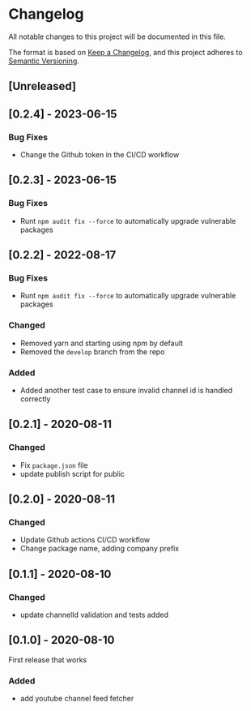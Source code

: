 # Changelog

All notable changes to this project will be documented in this file.

The format is based on [Keep a Changelog](https://keepachangelog.com/en/1.0.0/),
and this project adheres to [Semantic Versioning](https://semver.org/spec/v2.0.0.html).

## [Unreleased]


## [0.2.4] - 2023-06-15

### Bug Fixes

- Change the Github token in the CI/CD workflow

## [0.2.3] - 2023-06-15

### Bug Fixes

- Runt `npm audit fix --force` to automatically upgrade vulnerable packages

## [0.2.2] - 2022-08-17

### Bug Fixes

- Runt `npm audit fix --force` to automatically upgrade vulnerable packages

### Changed

- Removed yarn and starting using npm by default
- Removed the `develop` branch from the repo

### Added

- Added another test case to ensure invalid channel id is handled correctly

## [0.2.1] - 2020-08-11

### Changed

- Fix `package.json` file
- update publish script for public

## [0.2.0] - 2020-08-11

### Changed

- Update Github actions CI/CD workflow
- Change package name, adding company prefix

## [0.1.1] - 2020-08-10

### Changed

- update channelId validation and tests added

## [0.1.0] - 2020-08-10

First release that works

### Added

- add youtube channel feed fetcher
